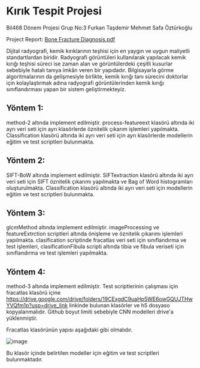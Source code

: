 # Kırık Tespit Projesi
Bil468 Dönem Projesi Grup No:3
Furkan Taşdemir
Mehmet Safa Öztürkoğlu

Project Report: [Bone Fracture Diagnosis.pdf](https://github.com/user-attachments/files/18656786/Bone.Fracture.Diagnosis.pdf)


Dijital radyografi, kemik kırıklarının teşhisi için en yaygın ve uygun maliyetli standartlardan biridir. 
Radyografi görüntüleri kullanılarak yapılacak kemik kırığı teşhisi süreci ise zaman alan ve görüntülerdeki çeşitli kusurlar sebebiyle hatalı tanıya imkân veren bir yapıdadır. Bilgisayarla görme algoritmalarının da gelişmesiyle birlikte, kemik kırığı tanı sürecini doktorlar için kolaylaştırmak adına radyografi görüntülerinden kemik kırığı sınıflandırması yapan bir sistem geliştirmekteyiz.

## Yöntem 1: 
method-2 altında implement edilmiştir. process-featureext klasörü altında iki ayrı veri seti için ayrı klasörlerde öznitelik çıkarım işlemleri yapılmakta. Classification klasörü altında iki ayrı veri seti için ayrı klasörlerde modellerin eğitim ve test scriptleri bulunmakta. 

## Yöntem 2: 
SIFT-BoW altında implement edilmiştir. SIFTextraction klasörü altında iki ayrı veri seti için SIFT öznitelik çıkarımı yapılmakta ve Bag of Word histogramları oluşturulmakta. Classification klasörü altında iki ayrı veri seti için modellerin eğitim ve test scriptleri bulunmakta. 

## Yöntem 3: 
glcmMethod altında implement edilmiştir. imageProcessing ve featureExtrction scriptleri altında önişleme ve öznitelik çıkarımı işlemleri yapılmakta. clasification scriptinde fracatlas veri seti için sınıflandırma ve test işlemleri, clasificationFibula scripti altında tibia ve fibula veriseti için  sınıflandırma ve test işlemleri yapılmakta.

## Yöntem 4: 
method-3 altında implement edilmiştir. Test scriptlerinin çalışması için fracatlas klasörü içine https://drive.google.com/drive/folders/19CExgdC9uaHp5WE6owGQUJTHwYVQfm1p?usp=drive_link linkinde bulunan klasörler ve h5 dosyaso kopyalanmalıdır. Github boyut limiti sebebiyle CNN modelleri drive'a yüklenmiştir.

Fracatlas klasörünün yapısı aşağıdaki gibi olmalıdır.

![image](https://github.com/FacVain/kirik-tespit/assets/78103291/60bdbb9d-2b03-49f1-aae2-bcf06d16d550)

Bu klasör içinde belirtilen modeller için eğitim ve test scriptleri bulunmaktadır.
